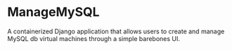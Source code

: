 # ManageMySQL
A containerized Django application that allows users to create and manage MySQL db virtual machines through a simple barebones UI.
